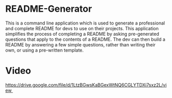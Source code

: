 # README-Generator

This is a command line application which is used to generate a professional and complete README for devs to use on their projects. This application simplifies the process of completing a README by asking pre-generated questions that apply to the contents of a README. The dev can then build a README by answering a few simple questions, rather than writing their own, or using a pre-written template.

# Video
https://drive.google.com/file/d/1LtzBGwsKaBGexWtNQ6CGLYTDXi7sxz2L/view 
